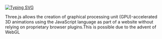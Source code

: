 <a href="https://git.io/typing-svg"><img src="https://readme-typing-svg.demolab.com?font=Fira+Code&pause=1000&width=435&lines=An+object+using+Three.js" alt="Typing SVG" /></a>


<p>Three.js allows the creation of graphical processing unit (GPU)-accelerated 3D animations using the JavaScript language as part of a website without relying on proprietary browser plugins.This is possible due to the advent of WebGL</p>
